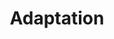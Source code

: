 ---
word: "true"

title: "Adaptation"

categories: ['']

tags: ['adaptation']

arwords: 'التكيّف'

arexps: []

enwords: ['Adaptation']

enexps: []

arlexicons: 'ك'

enlexicons: 'A'

authors: ['Ruqayya Roshdy']

translators: ['X']

citations: 'تطبيقات أساسية في المعالجة الآلية للغة العربية'

sources: 'مركز الملك عبدالله بن عبدالعزيز الدولي لخدمة اللغة العربية'

slug: ""
---